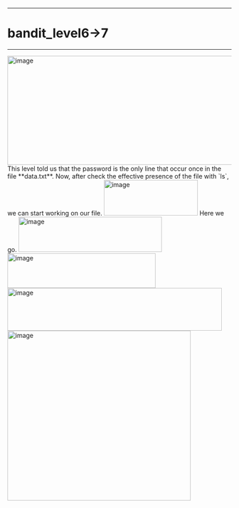 ***
# bandit_level6->7
***
<img width="752" height="245" alt="image" src="https://github.com/user-attachments/assets/c7d463ba-e68e-42dd-98b4-d7a5589479e7" />  
This level told us that the password is the only line that occur once in the file **data.txt**.  
Now, after check the effective presence of the file with `ls`, we can start working on our file.  

<img width="211" height="80" alt="image" src="https://github.com/user-attachments/assets/45708255-823b-4562-ad4f-924e2d7187cb" />  
Here we go.  


<img width="322" height="79" alt="image" src="https://github.com/user-attachments/assets/7e3b700e-c0e4-46eb-9c62-1c8828cf0f94" />  
<img width="333" height="78" alt="image" src="https://github.com/user-attachments/assets/8cee01ee-cae0-4d2c-b1b3-3b7aee33d2d1" />  
<img width="482" height="96" alt="image" src="https://github.com/user-attachments/assets/b1b3b450-74b5-4eb7-bad8-78b53548952c" />  
<img width="412" height="382" alt="image" src="https://github.com/user-attachments/assets/b24a4cb7-1a5f-4df9-91eb-c982ef89fedd" />  






